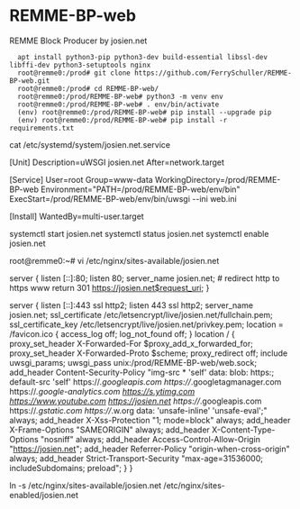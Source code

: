 # REMME-BP-web
REMME Block Producer by josien.net


```
  apt install python3-pip python3-dev build-essential libssl-dev libffi-dev python3-setuptools nginx
  root@remme0:/prod# git clone https://github.com/FerrySchuller/REMME-BP-web.git
  root@remme0:/prod# cd REMME-BP-web/
  root@remme0:/prod/REMME-BP-web# python3 -m venv env
  root@remme0:/prod/REMME-BP-web# . env/bin/activate
  (env) root@remme0:/prod/REMME-BP-web# pip install --upgrade pip
  (env) root@remme0:/prod/REMME-BP-web# pip install -r requirements.txt
```


  cat /etc/systemd/system/josien.net.service

  [Unit]
  Description=uWSGI josien.net
  After=network.target
  
  [Service]
  User=root
  Group=www-data
  WorkingDirectory=/prod/REMME-BP-web
  Environment="PATH=/prod/REMME-BP-web/env/bin"
  ExecStart=/prod/REMME-BP-web/env/bin/uwsgi --ini web.ini

  [Install]
  WantedBy=multi-user.target



  systemctl start josien.net
  systemctl status josien.net
  systemctl enable josien.net


  root@remme0:~# vi /etc/nginx/sites-available/josien.net

  server {
      listen [::]:80;
      listen 80;
      server_name josien.net;
      # redirect http to https www
      return 301 https://josien.net$request_uri;
  }
  
  server {
      listen [::]:443 ssl http2;
      listen 443 ssl http2;
      server_name josien.net;
      ssl_certificate /etc/letsencrypt/live/josien.net/fullchain.pem;
      ssl_certificate_key /etc/letsencrypt/live/josien.net/privkey.pem;
      location = /favicon.ico {
          access_log off;
          log_not_found off;
      }
      location / {
          proxy_set_header X-Forwarded-For $proxy_add_x_forwarded_for;
          proxy_set_header X-Forwarded-Proto $scheme;
          proxy_redirect off;
          include uwsgi_params;
          uwsgi_pass unix:/prod/REMME-BP-web/web.sock;
          add_header Content-Security-Policy "img-src * 'self' data: blob: https:; default-src 'self' https://*.googleapis.com https://*.googletagmanager.com https://*.google-analytics.com https://s.ytimg.com https://www.youtube.com https://josien.net https://*.googleapis.com https://*.gstatic.com https://*.w.org data: 'unsafe-inline' 'unsafe-eval';" always;
  add_header X-Xss-Protection "1; mode=block" always;
          add_header X-Frame-Options "SAMEORIGIN" always;
          add_header X-Content-Type-Options "nosniff" always;
          add_header Access-Control-Allow-Origin "https://josien.net";
          add_header Referrer-Policy "origin-when-cross-origin" always;
          add_header Strict-Transport-Security "max-age=31536000; includeSubdomains; preload";
      }
  }

  ln -s /etc/nginx/sites-available/josien.net /etc/nginx/sites-enabled/josien.net
